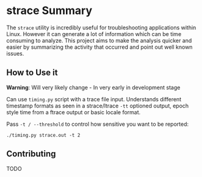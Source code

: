 strace Summary
==============================

The `strace` utility is incredibly useful for troubleshooting applications
within Linux. However it can generate a lot of information which can be
time consuming to analyze. This project aims to make the analysis quicker
and easier by summarizing the activity that occurred and point out well
known issues.

How to Use it
------------------------------

**Warning**: Will very likely change - In very early in development stage

Can use `timing.py` script with a trace file input. Understands different
timestamp formats as seen in a strace/ltrace `-tt` optioned output, epoch
style time from a ftrace output or basic locale format.

Pass `-t / --threshold` to control how sensitive you want to be reported:
    
    ./timing.py strace.out -t 2

Contributing
------------------------------

TODO
